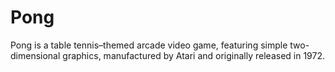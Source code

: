# Pong
Pong is a table tennis–themed arcade video game, featuring simple two-dimensional graphics, manufactured by Atari and originally released in 1972.
